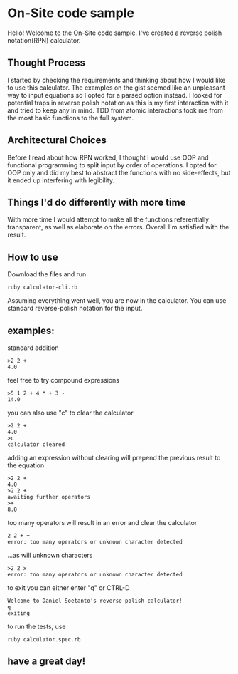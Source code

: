 # On-Site code sample 
Hello! Welcome to the On-Site code sample.  I've created a reverse polish notation(RPN) calculator.


## Thought Process
I started by checking the requirements and thinking about how I would like to use this calculator.  The examples on the gist seemed like an unpleasant way to input equations so I opted for a parsed option instead. I looked for potential traps in reverse polish notation as this is my first interaction with it and tried to keep any in mind. TDD from atomic interactions took me from the most basic functions to the full system.

## Architectural Choices
Before I read about how RPN worked, I thought I would use OOP and functional programming to split input by order of operations. I opted for OOP only and did my best to abstract the functions with no side-effects, but it ended up interfering with legibility.

## Things I'd do differently with more time
With more time I would attempt to make all the functions referentially transparent, as well as elaborate on the errors. Overall I'm satisfied with the result.

## How to use

Download the files and run:

```
ruby calculator-cli.rb
```

Assuming everything went well, you are now in the calculator. You can use standard reverse-polish notation for the input.

## examples:

standard addition
```
>2 2 +
4.0
```

feel free to try compound expressions
```
>5 1 2 + 4 * + 3 -
14.0
```

you can also use "c" to clear the calculator
```
>2 2 +
4.0
>c
calculator cleared
```

adding an expression without clearing will prepend the previous result to the equation
```
>2 2 +
4.0
>2 2 +
awaiting further operators
>+
8.0
```

too many operators will result in an error and clear the calculator
```
2 2 + +
error: too many operators or unknown character detected
```

...as will unknown characters
```
>2 2 x
error: too many operators or unknown character detected
```

to exit you can either enter "q" or CTRL-D
```
Welcome to Daniel Soetanto's reverse polish calculator!
q
exiting
```

to run the tests, use
```
ruby calculator.spec.rb
```

## have a great day!